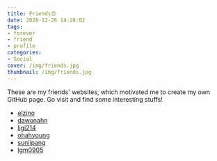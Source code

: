```yaml
---
title: Friends😍
date: 2020-12-26 14:28:02
tags:
- forever
- friend
- profile
categories:
- Social
cover: /img/friends.jpg
thumbnail: /img/friends.jpg
---
```


These are my friends' websites, which motivated me to create my own GitHub page.
Go visit and find some interesting stuffs!

* [elzino](https://elzino.github.io/)
* [dawonahn](https://dawonahn.github.io/)
* [ligi214](https://ligi214.github.io/)
* [ohahyoung](https://ohahyoung.github.io/)
* [suniipang](https://suniipang.github.io/)
* [lgm0905](https://lgm0905.github.io/)
